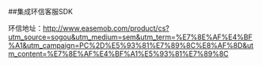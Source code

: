 ##集成环信客服SDK

环信地址：http://www.easemob.com/product/cs?utm_source=sogou&utm_medium=sem&utm_term=%E7%8E%AF%E4%BF%A1&utm_campaign=PC%2D%E5%93%81%E7%89%8C%E8%AF%8D&utm_content=%E7%8E%AF%E4%BF%A1%E5%93%81%E7%89%8C
